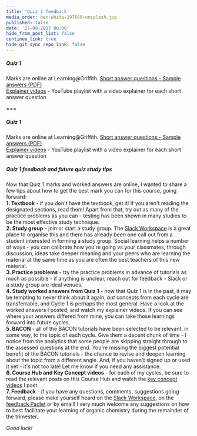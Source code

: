 ```yaml
---
title: 'Quiz 1 feedback'
media_order: ben-white-197668-unsplash.jpg
published: false
date: '27-09-2017 00:00'
hide_from_post_list: false
continue_link: true
hide_git_sync_repo_link: false
---
```


##### Quiz 1   
Marks are online at Learning@Griffith.
[Short answer questions - Sample answers (PDF)](https://bblearn.griffith.edu.au/bbcswebdav/xid-23160147_1)  
[Explainer videos](https://www.youtube.com/playlist?list=PLPzKNZGxdSvykgSv20QCl2HaEgFGlqzT9) - YouTube playlist with a video explainer for each short answer question  

===

##### Quiz 1   
Marks are online at Learning@Griffith.
[Short answer questions - Sample answers (PDF)](https://bblearn.griffith.edu.au/bbcswebdav/xid-23160147_1)  
[Explainer videos](https://www.youtube.com/playlist?list=PLPzKNZGxdSvykgSv20QCl2HaEgFGlqzT9) - YouTube playlist with a video explainer for each short answer question  

##### Quiz 1 feedback and future quiz study tips  
Now that Quiz 1 marks and worked answers are online, I wanted to share a few tips about how to get the best mark you can for this course, going forward:  
**1. Textbook** - if you don't have the textbook, get it! If you aren't reading the designated sections, read them! Apart from that, try out as many of the practice problems as you can - testing has been shown in many studies to be the most effective study technique.  
**2. Study group** - join or start a study group. The [Slack Workspace](https://3105nsc-2018.slack.com) is a great place to organise this and there has already been one call out from a student interested in forming a study group. Social learning helps a number of ways - you can calibrate how you're going vs your classmates, through discussion, ideas take deeper meaning and your peers who are learning the material at the same time as you are often the best teachers of this new material.  
**3. Practice problems** - try the practice problems in advance of tutorials as much as possible - if anything is unclear, reach out for feedback - Slack or a study group are ideal venues.  
**4. Study worked answers from Quiz 1** - now that Quiz 1 is in the past, it may be tempting to never think about it again, _but_ concepts from each cycle are transferrable, and Cycle 1 is perhaps the most general. Have a look at the worked answers I posted, and watch my explainer videos. If you can see where your answers differed from mine, you can take those learnings forward into future cycles.  
**5. BACON** - all of the BACON tutorials have been selected to be relevant, in some way, to the topic of each cycle. Give them a decent chunk of time - I notice from the analytics that some people are skipping straight through to the assessed questions at the end. You're missing the biggest potential benefit of the BACON tutorials - the chance to revise and deepen learning about the topic from a different angle. And, if you haven't signed up or used it yet - it's not too late! Let me know if you need any assistance.  
**6. Course Hub and Key Concept videos** - for each of my cycles, be sure to read the relevant posts on this Course Hub and watch the [key concept videos](https://www.youtube.com/playlist?list=PLPzKNZGxdSvwOlUUxtoHsL6C--A1_gt8N) I post.  
**7. Feedback** - if you have any questions, comments, suggestions going forward, please make yourself heard on the [Slack Workspace](https://3105nsc-2018.slack.com), on the [feedback Padlet](https://padlet.com/m_coster/3105nsc) or by email! I very much welcome any suggestions on how to best facilitate your learning of organic chemistry during the remainder of the trimester.  

_Good luck!_  